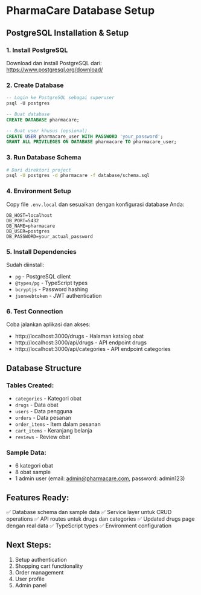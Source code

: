 # PharmaCare Database Setup

## PostgreSQL Installation & Setup

### 1. Install PostgreSQL
Download dan install PostgreSQL dari: https://www.postgresql.org/download/

### 2. Create Database
```sql
-- Login ke PostgreSQL sebagai superuser
psql -U postgres

-- Buat database
CREATE DATABASE pharmacare;

-- Buat user khusus (opsional)
CREATE USER pharmacare_user WITH PASSWORD 'your_password';
GRANT ALL PRIVILEGES ON DATABASE pharmacare TO pharmacare_user;
```

### 3. Run Database Schema
```bash
# Dari direktori project
psql -U postgres -d pharmacare -f database/schema.sql
```

### 4. Environment Setup
Copy file `.env.local` dan sesuaikan dengan konfigurasi database Anda:

```env
DB_HOST=localhost
DB_PORT=5432
DB_NAME=pharmacare
DB_USER=postgres
DB_PASSWORD=your_actual_password
```

### 5. Install Dependencies
Sudah diinstall:
- `pg` - PostgreSQL client
- `@types/pg` - TypeScript types
- `bcryptjs` - Password hashing
- `jsonwebtoken` - JWT authentication

### 6. Test Connection
Coba jalankan aplikasi dan akses:
- http://localhost:3000/drugs - Halaman katalog obat
- http://localhost:3000/api/drugs - API endpoint drugs
- http://localhost:3000/api/categories - API endpoint categories

## Database Structure

### Tables Created:
- `categories` - Kategori obat
- `drugs` - Data obat
- `users` - Data pengguna
- `orders` - Data pesanan
- `order_items` - Item dalam pesanan
- `cart_items` - Keranjang belanja
- `reviews` - Review obat

### Sample Data:
- 6 kategori obat
- 8 obat sample
- 1 admin user (email: admin@pharmacare.com, password: admin123)

## Features Ready:
✅ Database schema dan sample data
✅ Service layer untuk CRUD operations
✅ API routes untuk drugs dan categories
✅ Updated drugs page dengan real data
✅ TypeScript types
✅ Environment configuration

## Next Steps:
1. Setup authentication
2. Shopping cart functionality
3. Order management
4. User profile
5. Admin panel

